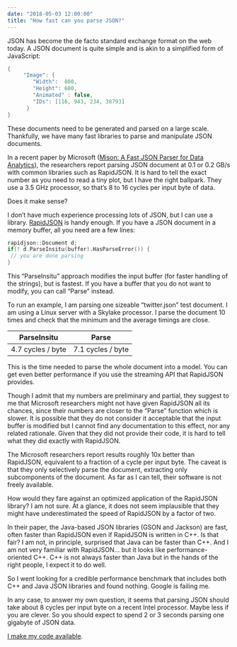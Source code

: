 ```yaml
---
date: "2018-05-03 12:00:00"
title: "How fast can you parse JSON?"
---
```




JSON has become the de facto standard exchange format on the web today. A JSON document is quite simple and is akin to a simplified form of JavaScript:
```C
{
     "Image": {
        "Width":  800,
        "Height": 600,
        "Animated" : false,
        "IDs": [116, 943, 234, 38793]
      }
}
```


These documents need to be generated and parsed on a large scale. Thankfully, we have many fast libraries to parse and manipulate JSON documents.

In a recent paper by Microsoft ([Mison: A Fast JSON Parser for Data Analytics](http://www.vldb.org/pvldb/vol10/p1118-li.pdf)), the researchers report parsing JSON document at 0.1 or 0.2 GB/s with common libraries such as RapidJSON. It is hard to tell the exact number as you need to read a tiny plot, but I have the right ballpark. They use a 3.5 GHz processor, so that&rsquo;s 8 to 16 cycles per input byte of data.

Does it make sense? 

I don&rsquo;t have much experience processing lots of JSON, but I can use a library. [RapidJSON](http://rapidjson.org) is handy enough. If you have a JSON document in a memory buffer, all you need are a few lines:
```C
rapidjson::Document d;
if(! d.ParseInsitu(buffer).HasParseError()) {
 // you are done parsing
}
```


This &ldquo;ParseInsitu&rdquo; approach modifies the input buffer (for faster handling of the strings), but is fastest. If you have a buffer that you do not want to modify, you can call &ldquo;Parse&rdquo; instead. 

To run an example, I am parsing one sizeable &ldquo;twitter.json&rdquo; test document. I am using a Linux server with a Skylake processor. I parse the document 10 times and check that the minimum and the average timings are close.

ParseInsitu              |Parse                    |
-------------------------|-------------------------|
4.7 cycles / byte        |7.1 cycles / byte        |


This is the time needed to parse the whole document into a model. You can get even better performance if you use the streaming API that RapidJSON provides.

Though I admit that my numbers are preliminary and partial, they suggest to me that Microsoft researchers might not have given RapidJSON all its chances, since their numbers are closer to the &ldquo;Parse&rdquo; function which is slower. It is possible that they do not consider it acceptable that the input buffer is modified but I cannot find any documentation to this effect, nor any related rationale. Given that they did not provide their code, it is hard to tell what they did exactly with RapidJSON.

The Microsoft researchers report results roughly 10x better than RapidJSON, equivalent to a fraction of a cycle per input byte. The caveat is that they only selectively parse the document, extracting only subcomponents of the document. As far as I can tell, their software is not freely available.

How would they fare against an optimized application of the RapidJSON library? I am not sure. At a glance, it does not seem implausible that they might have underestimated the speed of RapidJSON by a factor of two.

In their paper, the Java-based JSON libraries (GSON and Jackson) are fast, often faster than RapidJSON even if RapidJSON is written in C++. Is that fair? I am not, in principle, surprised that Java can be faster than C++. And I am not very familiar with RapidJSON&hellip; but it looks like performance-oriented C++. C++ is not always faster than Java but in the hands of the right people, I expect it to do well.

So I went looking for a credible performance benchmark that includes both C++ and Java JSON libraries and found nothing. Google is failing me.

In any case, to answer my own question, it seems that parsing JSON should take about 8 cycles per input byte on a recent Intel processor. Maybe less if you are clever. So you should expect to spend 2 or 3 seconds parsing one gigabyte of JSON data.

[I make my code available](https://github.com/lemire/Code-used-on-Daniel-Lemire-s-blog/tree/master/2018/05/02).

